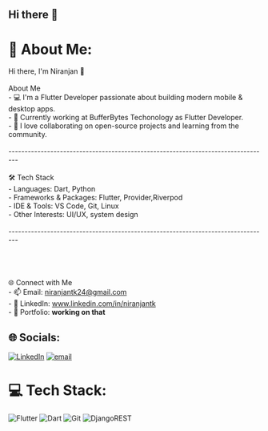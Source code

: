 ## Hi there 👋

# 💫 About Me:
Hi there, I'm Niranjan 👋<br><br> About Me<br>- 💻 I'm a  Flutter Developer passionate about building modern mobile & desktop apps.  <br>- 🎯 Currently working at BufferBytes Techonology as Flutter Developer.  <br>- 🤝 I love collaborating on open-source projects and learning from the community.  <br><br>---------------------------------------------------------------------------------<br><br>🛠️ Tech Stack<br>- Languages: Dart, Python<br>- Frameworks & Packages: Flutter, Provider,Riverpod<br>- IDE & Tools: VS Code, Git, Linux  <br>- Other Interests: UI/UX, system design  <br><br>---------------------------------------------------------------------------------<br><br><br><br><br>🌐 Connect with Me<br>- 📫 Email: niranjantk24@gmail.com<br>- 💼 LinkedIn: www.linkedin.com/in/niranjantk<br>- 📝 Portfolio: **working on that**<br>


## 🌐 Socials:
[![LinkedIn](https://img.shields.io/badge/LinkedIn-%230077B5.svg?logo=linkedin&logoColor=white)](https://linkedin.com/in/www.linkedin.com/in/niranjantk) [![email](https://img.shields.io/badge/Email-D14836?logo=gmail&logoColor=white)](mailto:niranjantk24@gmail.com) 

# 💻 Tech Stack:
![Flutter](https://img.shields.io/badge/Flutter-%2302569B.svg?style=for-the-badge&logo=Flutter&logoColor=white) ![Dart](https://img.shields.io/badge/dart-%230175C2.svg?style=for-the-badge&logo=dart&logoColor=white) ![Git](https://img.shields.io/badge/git-%23F05033.svg?style=for-the-badge&logo=git&logoColor=white) ![DjangoREST](https://img.shields.io/badge/DJANGO-REST-ff1709?style=for-the-badge&logo=django&logoColor=white&color=ff1709&labelColor=gray)


<!-- Proudly created with GPRM ( https://gprm.itsvg.in ) -->
